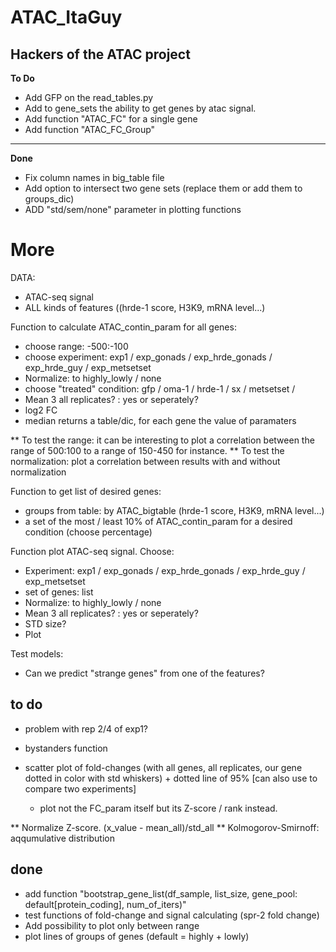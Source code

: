 # ATAC_ItaGuy
## Hackers of the ATAC project

**To Do**
- Add GFP on the read_tables.py
- Add to gene_sets the ability to get genes by atac signal.
- Add function "ATAC_FC" for a single gene
- Add function "ATAC_FC_Group"

---
**Done**
- Fix column names in big_table file
- Add option to intersect two gene sets (replace them or add them to groups_dic)
- ADD "std/sem/none" parameter in plotting functions


# More
DATA:
- ATAC-seq signal
- ALL kinds of features ((hrde-1 score, H3K9, mRNA level...)


Function to calculate ATAC_contin_param for all genes:
- choose range: -500:-100
- choose experiment: exp1 / exp_gonads / exp_hrde_gonads / exp_hrde_guy / exp_metsetset
- Normalize: to highly_lowly / none
- choose "treated" condition: gfp / oma-1 / hrde-1 / sx / metsetset / 
- Mean 3 all replicates? : yes or seperately?
- log2 FC
- median
returns a table/dic, for each gene the value of paramaters

** To test the range: it can be interesting to plot a correlation between the range of 500:100 to a range of 150-450 for instance. 
** To test the normalization: plot a correlation between results with and without normalization


Function to get list of desired genes:
- groups from table: by ATAC_bigtable (hrde-1 score, H3K9, mRNA level...)
- a set of the most / least 10% of ATAC_contin_param for a desired condition (choose percentage)


Function plot ATAC-seq signal. Choose:
- Experiment: exp1 / exp_gonads / exp_hrde_gonads / exp_hrde_guy / exp_metsetset
- set of genes: list
- Normalize: to highly_lowly / none
- Mean 3 all replicates? : yes or seperately?
- STD size?
- Plot


Test models:
- Can we predict "strange genes" from one of the features?





## to do
- problem with rep 2/4 of exp1?

- bystanders function
- scatter plot of fold-changes (with all genes, all replicates, our gene dotted in color with std whiskers) + dotted line of 95% [can also use to compare two experiments]
    - plot not the FC_param itself but its Z-score / rank instead.


** Normalize Z-score. (x_value - mean_all)/std_all
** Kolmogorov-Smirnoff: aqqumulative distribution

## done
- add function "bootstrap_gene_list(df_sample, list_size, gene_pool: default[protein_coding], num_of_iters)"
- test functions of fold-change and signal calculating (spr-2 fold change)
- Add possibility to plot only between range
- plot lines of groups of genes (default = highly + lowly)